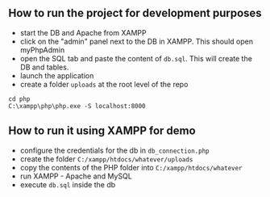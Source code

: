 ## How to run the project for development purposes
- start the DB and Apache from XAMPP
- click on the "admin" panel next to the DB in XAMPP. This should open myPhpAdmin
- open the SQL tab and paste the content of `db.sql`. This will create the DB and tables.
- launch the application
- create a folder `uploads` at the root level of the repo
```shell
cd php
C:\xampp\php\php.exe -S localhost:8000
```

## How to run it using XAMPP for demo
- configure the credentials for the db in `db_connection.php`
- create the folder `C:/xampp/htdocs/whatever/uploads`
- copy the contents of the PHP folder into `C:/xampp/htdocs/whatever`
- run XAMPP - Apache and MySQL
- execute `db.sql` inside the db
